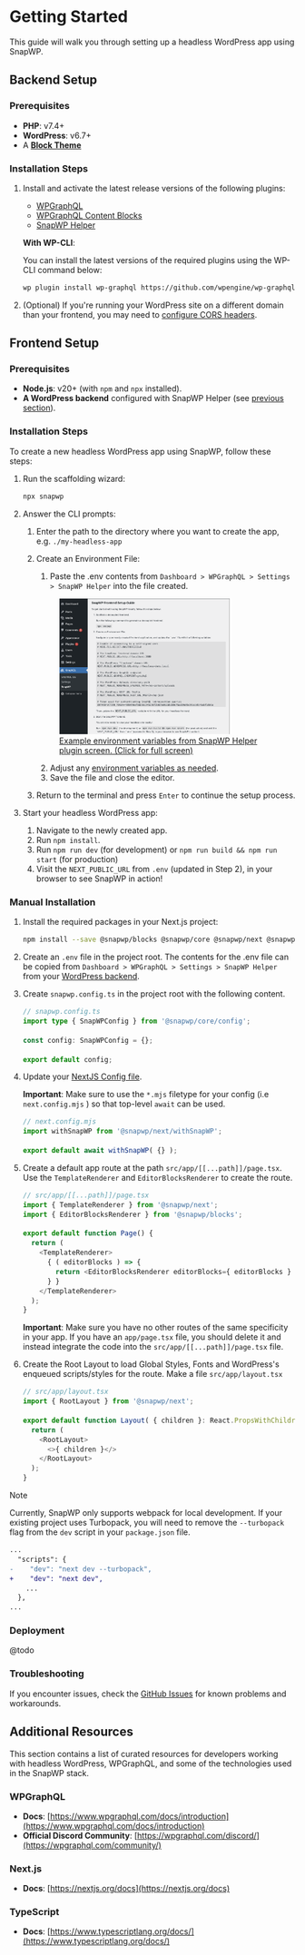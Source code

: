 # Getting Started

This guide will walk you through setting up a headless WordPress app using SnapWP.

## Backend Setup

### Prerequisites

-   **PHP**: v7.4+
-   **WordPress**: v6.7+
-   A **[Block Theme](https://wordpress.org/documentation/article/block-themes/)**

### Installation Steps

1. Install and activate the latest release versions of the following plugins:

    - [WPGraphQL](https://wordpress.org/plugins/wp-graphql/)
    - [WPGraphQL Content Blocks](https://github.com/wpengine/wp-graphql-content-blocks/releases/latest)
    - [SnapWP Helper](https://github.com/rtCamp/snapwp-helper/releases/latest)

    **With WP-CLI**:

    You can install the latest versions of the required plugins using the WP-CLI command below:

    ```bash
    wp plugin install wp-graphql https://github.com/wpengine/wp-graphql-content-blocks/releases/latest/download/wp-graphql-content-blocks.zip https://github.com/rtCamp/snapwp-helper/releases/latest/download/snapwp-helper.zip --activate
    ```

2. (Optional) If you're running your WordPress site on a different domain than your frontend, you may need to [configure CORS headers](./cors.md).

## Frontend Setup

### Prerequisites

-   **Node.js**: v20+ (with `npm` and `npx` installed).
-   **A WordPress backend** configured with SnapWP Helper (see [previous section](#backend-setup)).

### Installation Steps

To create a new headless WordPress app using SnapWP, follow these steps:

1. Run the scaffolding wizard:

    ```bash
    npx snapwp
    ```

2. Answer the CLI prompts:

    1. Enter the path to the directory where you want to create the app, e.g. `./my-headless-app`
    2. Create an Environment File:

        1. Paste the .env contents from `Dashboard > WPGraphQL > Settings > SnapWP Helper` into the file created.

         <a href="./images/snapwp-helper-env.png">
           <figure>
             <!--@todo: link to snapwp-helper repo for image-->
             <img src="./images/snapwp-helper-env.png" alt="Example environment variables from SnapWP Helper plugin screen." style="width: 300px;" />
             <br />
             <figcaption> Example environment variables from SnapWP Helper plugin screen. (Click for full screen)</figcaption>
           </figure>
         </a>

        2. Adjust any [environment variables as needed](./config-api.md#environment-variables).
        3. Save the file and close the editor.

    3. Return to the terminal and press `Enter` to continue the setup process.

3. Start your headless WordPress app:
    1. Navigate to the newly created app.
    2. Run `npm install`.
    3. Run `npm run dev` (for development) or `npm run build && npm run start` (for production)
    4. Visit the `NEXT_PUBLIC_URL` from `.env` (updated in Step 2), in your browser to see SnapWP in action!

### Manual Installation

1. Install the required packages in your Next.js project:

    ```bash
    npm install --save @snapwp/blocks @snapwp/core @snapwp/next @snapwp/query
    ```

2. Create an `.env` file in the project root. The contents for the .env file can be copied from `Dashboard > WPGraphQL > Settings > SnapWP Helper` from your [WordPress backend](#backend-setup).

3. Create `snapwp.config.ts` in the project root with the following content.

    ```typescript
    // snapwp.config.ts
    import type { SnapWPConfig } from '@snapwp/core/config';

    const config: SnapWPConfig = {};

    export default config;
    ```

4. Update your [NextJS Config file](https://nextjs.org/docs/api-reference/next.config.js/introduction).

    **Important**: Make sure to use the `*.mjs` filetype for your config (i.e `next.config.mjs` ) so that top-level `await` can be used.

    ```javascript
    // next.config.mjs
    import withSnapWP from '@snapwp/next/withSnapWP';

    export default await withSnapWP( {} );
    ```

5. Create a default app route at the path `src/app/[[...path]]/page.tsx`. Use the `TemplateRenderer` and `EditorBlocksRenderer` to create the route.

    ```typescript
    // src/app/[[...path]]/page.tsx
    import { TemplateRenderer } from '@snapwp/next';
    import { EditorBlocksRenderer } from '@snapwp/blocks';

    export default function Page() {
      return (
        <TemplateRenderer>
          { ( editorBlocks ) => {
            return <EditorBlocksRenderer editorBlocks={ editorBlocks } />;
          } }
        </TemplateRenderer>
      );
    }
    ```

    **Important**: Make sure you have no other routes of the same specificity in your app. If you have an `app/page.tsx` file, you should delete it and instead integrate the code into the `src/app/[[...path]]/page.tsx` file.

6. Create the Root Layout to load Global Styles, Fonts and WordPress's enqueued scripts/styles for the route. Make a file `src/app/layout.tsx`

    ```typescript
    // src/app/layout.tsx
    import { RootLayout } from '@snapwp/next';

    export default function Layout( { children }: React.PropsWithChildren<{}> ) {
      return (
        <RootLayout>
          <>{ children }</>
        </RootLayout>
      );
    }
    ```

> [!NOTE]
> Currently, SnapWP only supports webpack for local development. If your existing project uses Turbopack, you will need to remove the `--turbopack` flag from the `dev` script in your `package.json` file.
>
> ```diff
> ...
>   "scripts": {
> -    "dev": "next dev --turbopack",
> +    "dev": "next dev",
>     ...
>   },
> ...
> ```

### Deployment

@todo

### Troubleshooting

If you encounter issues, check the [GitHub Issues](https://github.com/rtCamp/snapwp/issues) for known problems and workarounds.

## Additional Resources

This section contains a list of curated resources for developers working with headless WordPress, WPGraphQL, and some of the technologies used in the SnapWP stack.

### WPGraphQL

-   **Docs**: [https://www.wpgraphql.com/docs/introduction](https://www.wpgraphql.com/docs/introduction)
-   **Official Discord Community**: [https://wpgraphql.com/discord/](https://wpgraphql.com/community/)

### Next.js

-   **Docs**: [https://nextjs.org/docs](https://nextjs.org/docs)

### TypeScript

-   **Docs**: [https://www.typescriptlang.org/docs/](https://www.typescriptlang.org/docs/)
